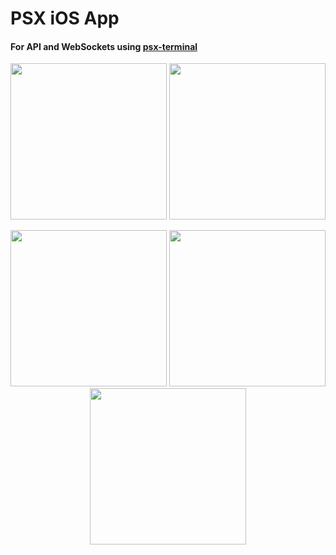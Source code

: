 # PSX iOS App

#### For API and WebSockets using [psx-terminal](https://github.com/mumtazkahn/psx-terminal)

<p align="center">
  <img src="https://github.com/user-attachments/assets/fd215893-b6d7-4796-ae79-498d675cf1a7" width="250" />
  <img src="https://github.com/user-attachments/assets/74142e95-2c0e-43ae-aa0a-1f457471e4e4" width="250" />
</p>

<p align="center">
  <img src="https://github.com/user-attachments/assets/cf056102-378c-41e5-8f68-c3150218ac13" width="250" />
  <img src="https://github.com/user-attachments/assets/11cb5230-8e0f-4851-a8d1-0f6ac84318ec" width="250" />
  <img src="https://github.com/user-attachments/assets/16802857-521c-4620-b315-c1dd65b65da1" width="250" />
</p>

